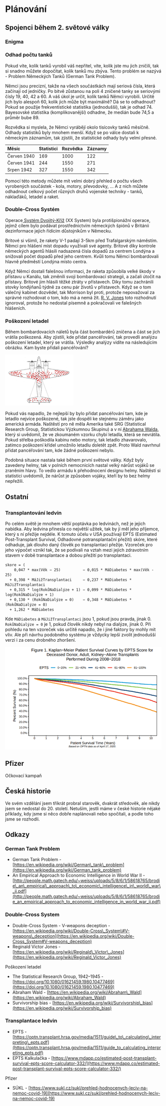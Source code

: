 # Plánování





## Spojenci během 2. světové války

### Enigma

### Odhad počtu tanků

Pokud víte, kolik tanků vyrobil váš nepřítel, víte, kolik jste mu jich zničili, tak si snadno můžete dopočítat, kolik tanků mu zbýva. Tento problém se nazývá - Problem Německých Tanků \(German Tank Problem\). 

Němci jsou precizní, takže na všech součástkách mají seriová čísla, která začínají od jedničky. Po bitvě zůstanou na poli 4 zničené tanky se seriovými čísly 19, 40, 42 a 60. A váš úkol je určit, kolik tanků Němci vyrobili. Určitě jich bylo alespoň 60, kolik jich může být maximálně? Dá se to odhadnout? Pokud se použije frekventistické statistika \(jednodušší\), tak je odhad 74. Bayesovské statistika \(komplikovanější\) odhadne, že medián bude 74,5 a průměr bube 89.

Rozvědka si myslela, že Němci vyrábějí okolo tisícovky tanků měsíčně. Odhady statistiků byly mnohem menší. Když se po válce dostali k německým záznamům, tak zjistili, že statistické odhady byly velmi přesné.

| Měsíc | Statistici | Rozvědka | Záznamy |
| :--- | :--- | :--- | :--- |
| Červen 1940 | 169 | 1000 | 122 |
| Červen 1941 | 244 | 1550 | 271 |
| Srpen 1942 | 327 | 1550 | 342 |

Pomocí této metody můžete mít velmi dobrý přehled o počtu všech vyrobených součástek - kola, motory, převodovky, ... A z nich můžete odhadnout celkový počet různých druhů vojenské techniky - tanků, náklaďáků, letadel a raket.

### Double-Cross Systém

Operace[ Systém Dvojitý-Kříž](https://en.wikipedia.org/wiki/Double-Cross_System#V-weapons_deception) \(XX System\) byla protišpionážní operace, jejimž cílem bylo podávat prostřednictvím německých špiónů v Británii dezinformace jejich řídícím důstojníkům v Německu.

Britové si všimli, že rakety V-1 padají 3-5km před Trafalgarským náměstím. Němci pro hlášení míst dopadu využívali své agenty. Britové díky kontrole německých agentů hlásili nadsazená čísla dopadů za centrem Londýna a snižovali počet dopadů před jeho centrem. Kvůli tomu Němci bombardovali hlavně předměstí Londýna místo centra.

Když Němci dostali falešnou informaci, že raketa způsobila velké škody v přístavu u Kanálu, tak změnili svoji bombardovací strategii, a začali útočit na přístavy. Britové jim hlásili těžké ztráty v přístavech. Díky tomu zachránili stovky londýňanů týdně za cenu pár životů v přístavech. Když se o tom válečný kabinet dozvědel, tak Morrison byl proti, protože nepovažoval za správné rozhodovat o tom, kdo má a nemá žít. [R. V. Jones](https://en.wikipedia.org/wiki/Reginald_Victor_Jones) toto rozhodnutí ignoroval, protože ho nedostal písemně a pokračovali ve falešných hlášeních.

### Poškození letadel

Během bombardovacích náletů byla část bombardérů zničena a část se jich vrátila poškozená. Aby zjistili, kde přidat pancéřování, tak provedli analýzu poškození letadel, který se vrátila. Výsledky analýzy vidíte na následujícím obrázku. Kam byste přidali pancéřování?

![&#x10C;erven&#xE9; te&#x10D;ky ukazuj&#xED; &#x10D;ast&#xE1; m&#xED;sta po&#x161;kozen&#xED;](../.gitbook/assets/survivorship-bias.png)

Pokud vás napadlo, že nejlepší by bylo přidat pancéřování tam, kde je letadlo nejvíce poškozené, tak jste dospěli ke stejnému záměru jako americká armáda. Naštěstí pro ně měla Amerika také SRG \(Statistical Research Group, Statistickou Výzkumnou Skupinu\) a v ní [Abrahama Walda](https://en.wikipedia.org/wiki/Abraham_Wald), který si uvědomil, že ve zkoumaném vzorku chybí letadla, která se nevrátila. Pokud střelba poškodila kabinu nebo motory, tak letadlo zhavarovalo, zatímco poškození křídel umožnilo letadlu doletět zpět. Proto Wald navrhnul přidat pancéřování tam, kde žádné poškození nebylo.

Podobná situace nastala také během první světové války. Když byly zavedeny helmy, tak v polních nemocnicích nastal velký nárůst vojáků se zraněním hlavy. To vedlo armádu k přehodnocení designu helmy. Naštěstí si statistici uvědomili, že nárůst je způsoben vojáky, kteří by to bez helmy nepřežili.

## Ostatní

## 

### Transplantování ledvin

Po celém světě je mnohem větší poptávka po ledvinách, než je jejich nabídka. Aby ledvina přinesla co největší užitek, tak by jí měl jeho příjemce, který s ní přežije nejdéle. K tomuto účelu v USA používají EPTS \(Estimated Post-Transplant Survival, Odhadovné potransplantační přežití\) skóre, které odhaduje, jak dlouho daný člověk po transplantaci přežije. Vzoreček pro jeho výpočet vznikl tak, že se podívali na vztah mezi jejich zdravotním stavem v době transplantace a dobou přežití po transplantaci.

```text
skore = (
    0,047 * max(Věk − 25)          − 0,015 * MáDiabetes * max(Věk - 25)
  + 0,398 * MáJižTransplantaci     − 0,237 * MáDiabetes * MáJižTransplantaci
  + 0,315 * log(RokůNaDialýze + 1) − 0,099 * MáDiabetes * log(RokůNaDialýze + 1)
  + 0,130 * (RokůNaDialýze = 0)    − 0,348 * MáDiabetes * (RokůNaDialýze = 0) 
  + 1,262 * MáDiabetes
```

Kde `MáDiabetes` a `MáJižTransplantaci` jsou 1, pokud jsou pravda, jinak 0. `RokůNaDialýze = 0` je 1, pokud člověk nikdy nebyl na dialýze, jinak 0. Při pohledu na ten vzoreček vás určitě napadlo, že i jiné faktory by mohly mít vliv.  Ale při návrhu podobného systému je vždycky lepší zvolit jednodušší verzi i za cenu drobného zhoršení.

![Doba p&#x159;e&#x17E;it&#xED; pacient&#x16F; \(roky\)](../.gitbook/assets/screenshot-from-2021-01-18-20-58-33.png)

## Pfizer



Očkovací kampaň

## Česká historie

Ve svém vzdělání jsem tříkrát probral starověk, dvakrát středověk, ale nikdy jsem se nedostal do 20. století. Netuším, jestli máme v české historie nějaké příklady, kdy jsme si něco dobře naplánovali nebo spočítali, a podle toho jsme se rozhodli.





## Odkazy

### German Tank Problem

* German Tank Problem - [https://en.wikipedia.org/wiki/German\_tank\_problem](https://en.wikipedia.org/wiki/German_tank_problem)
* An Empirical Approach to Economic Intelligence in World War II - [http://people.math.gatech.edu/~weiss/uploads/5/8/6/1/58618765/brodie\_an\_empirical\_approach\_to\_economic\_intelligence\_in\_world\_war\_ii.pdf](http://people.math.gatech.edu/~weiss/uploads/5/8/6/1/58618765/brodie_an_empirical_approach_to_economic_intelligence_in_world_war_ii.pdf)

### Double-Cross System

* Double-Cross System - V-weapons deception - [https://en.wikipedia.org/wiki/Double-Cross\_System\#V-weapons\_deception](https://en.wikipedia.org/wiki/Double-Cross_System#V-weapons_deception)
* Reginald Victor Jones - [https://en.wikipedia.org/wiki/Reginald\_Victor\_Jones](https://en.wikipedia.org/wiki/Reginald_Victor_Jones)

Poškození letadel

* The Statistical Research Group, 1942–1945 - [https://doi.org/10.1080/01621459.1980.10477469](https://doi.org/10.1080/01621459.1980.10477469)
* Abraham Wald - [https://en.wikipedia.org/wiki/Abraham\_Wald](https://en.wikipedia.org/wiki/Abraham_Wald)
* Survivorship bias - [https://en.wikipedia.org/wiki/Survivorship\_bias](https://en.wikipedia.org/wiki/Survivorship_bias)

### Transplantace ledvin

* EPTS - [https://optn.transplant.hrsa.gov/media/1511/guide\_to\_calculating\_interpreting\_epts.pdf](https://optn.transplant.hrsa.gov/media/1511/guide_to_calculating_interpreting_epts.pdf)
* EPTS Kalkulačka - [https://www.mdapp.co/estimated-post-transplant-survival-epts-score-calculator-332/](https://www.mdapp.co/estimated-post-transplant-survival-epts-score-calculator-332/)

Pfizer

* SÚKL - [https://www.sukl.cz/sukl/prehled-hodnocenych-leciv-na-nemoc-covid-19](https://www.sukl.cz/sukl/prehled-hodnocenych-leciv-na-nemoc-covid-19)


